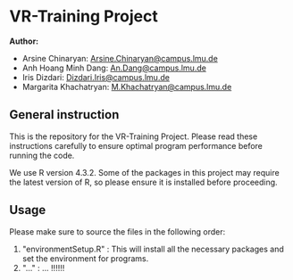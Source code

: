 # VR-Training Project

**Author:** 

- Arsine Chinaryan: Arsine.Chinaryan@campus.lmu.de 
- Anh Hoang Minh Dang: An.Dang@campus.lmu.de
- Iris Dizdari: Dizdari.Iris@campus.lmu.de
- Margarita Khachatryan: M.Khachatryan@campus.lmu.de

## General instruction
This is the repository for the VR-Training Project. Please read these instructions carefully to ensure optimal program performance before running the code.

We use R version 4.3.2. Some of the packages in this project may require the 
latest version of R, so please ensure it is installed before proceeding.

## Usage
Please make sure to source the files in the following order:

1. "environmentSetup.R" : This will install all the necessary packages and set 
the environment for programs.
2. "..." : ... !!!!!! 

